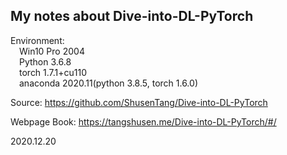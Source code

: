 My notes about Dive-into-DL-PyTorch
----

Environment:<br> &emsp;Win10 Pro 2004<br>  &emsp;Python 3.6.8<br>   &emsp;torch 1.7.1+cu110<br>
 &emsp;anaconda 2020.11(python 3.8.5, torch 1.6.0)<br>

Source: https://github.com/ShusenTang/Dive-into-DL-PyTorch

Webpage Book: https://tangshusen.me/Dive-into-DL-PyTorch/#/<br>

2020.12.20



  
